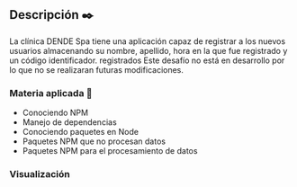 ## Descripción :black_nib:
La clínica DENDE Spa tiene una aplicación capaz de registrar a los nuevos usuarios almacenando su nombre, apellido, hora en la que fue registrado y un código identificador.
registrados Este desafío no está en desarrollo por lo que no se realizaran futuras modificaciones.

### Materia aplicada :page_with_curl:
- Conociendo NPM
- Manejo de dependencias
- Conociendo paquetes en Node
- Paquetes NPM que no procesan datos
- Paquetes NPM para el procesamiento de datos

### Visualización

